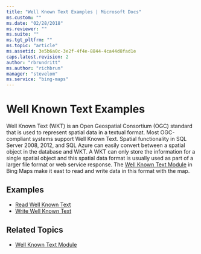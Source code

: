 ```yaml
---
title: "Well Known Text Examples | Microsoft Docs"
ms.custom: ""
ms.date: "02/28/2018"
ms.reviewer: ""
ms.suite: ""
ms.tgt_pltfrm: ""
ms.topic: "article"
ms.assetid: 3e5b6a0c-3e2f-4f4e-8844-4ca44d8fad1e
caps.latest.revision: 2
author: "rbrundritt"
ms.author: "richbrun"
manager: "stevelom"
ms.service: "bing-maps"
---
```

# Well Known Text Examples
Well Known Text (WKT) is an Open Geospatial Consortium (OGC) standard that is used to represent spatial data in a textual format. Most OGC-compliant systems support Well Known Text. Spatial functionality in SQL Server 2008, 2012, and SQL Azure can easily convert between a spatial object in the database and WKT. A WKT can only store the information for a single spatial object and this spatial data format is usually used as part of a larger file format or web service response. The [Well Known Text Module](../v8-web-control/well-known-text-module.md) in Bing Maps make it east to read and write data in this format with the map.

## Examples

  * [Read Well Known Text](../v8-web-control/well-known-text-read-example.md)
  * [Write Well Known Text](../v8-web-control/well-known-text-write-example.md)
 
## Related Topics
 
 * [Well Known Text Module](../v8-web-control/well-known-text-module.md)